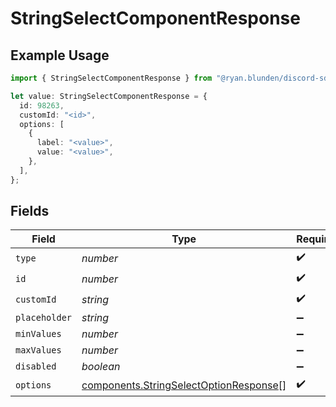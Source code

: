 # StringSelectComponentResponse

## Example Usage

```typescript
import { StringSelectComponentResponse } from "@ryan.blunden/discord-sdk/models/components";

let value: StringSelectComponentResponse = {
  id: 98263,
  customId: "<id>",
  options: [
    {
      label: "<value>",
      value: "<value>",
    },
  ],
};
```

## Fields

| Field                                                                                            | Type                                                                                             | Required                                                                                         | Description                                                                                      |
| ------------------------------------------------------------------------------------------------ | ------------------------------------------------------------------------------------------------ | ------------------------------------------------------------------------------------------------ | ------------------------------------------------------------------------------------------------ |
| `type`                                                                                           | *number*                                                                                         | :heavy_check_mark:                                                                               | N/A                                                                                              |
| `id`                                                                                             | *number*                                                                                         | :heavy_check_mark:                                                                               | N/A                                                                                              |
| `customId`                                                                                       | *string*                                                                                         | :heavy_check_mark:                                                                               | N/A                                                                                              |
| `placeholder`                                                                                    | *string*                                                                                         | :heavy_minus_sign:                                                                               | N/A                                                                                              |
| `minValues`                                                                                      | *number*                                                                                         | :heavy_minus_sign:                                                                               | N/A                                                                                              |
| `maxValues`                                                                                      | *number*                                                                                         | :heavy_minus_sign:                                                                               | N/A                                                                                              |
| `disabled`                                                                                       | *boolean*                                                                                        | :heavy_minus_sign:                                                                               | N/A                                                                                              |
| `options`                                                                                        | [components.StringSelectOptionResponse](../../models/components/stringselectoptionresponse.md)[] | :heavy_check_mark:                                                                               | N/A                                                                                              |